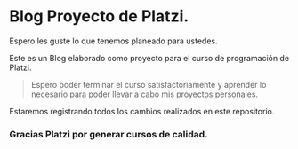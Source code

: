 # Blog Proyecto de Platzi.


Espero les guste lo que tenemos planeado para ustedes.

Este es un Blog elaborado como proyecto para el curso de programación de Platzi.

> Espero poder terminar el curso satisfactoriamente y aprender lo necesario para poder llevar a cabo mis proyectos personales.


Estaremos registrando todos los cambios realizados en este repositorio.

### Gracias Platzi por generar cursos de calidad.

